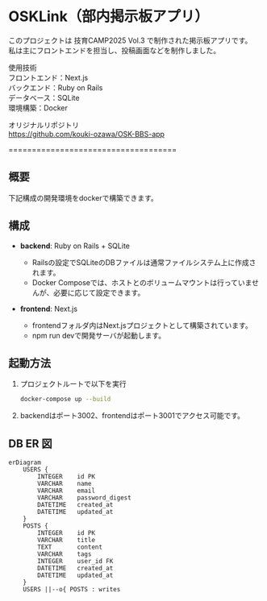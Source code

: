 # OSKLink（部内掲示板アプリ）

このプロジェクトは 技育CAMP2025 Vol.3 で制作された掲示板アプリです。  
私は主にフロントエンドを担当し、投稿画面などを制作しました。
  
使用技術  
フロントエンド：Next.js  
バックエンド：Ruby on Rails  
データベース：SQLite  
環境構築：Docker  
  
オリジナルリポジトリ  
https://github.com/kouki-ozawa/OSK-BBS-app  
  
  
====================================
  
## 概要
下記構成の開発環境をdockerで構築できます。

## 構成

- **backend**: Ruby on Rails + SQLite  
  - Railsの設定でSQLiteのDBファイルは通常ファイルシステム上に作成されます。
  - Docker Composeでは、ホストとのボリュームマウントは行っていませんが、必要に応じて設定できます。

- **frontend**: Next.js  
  - frontendフォルダ内はNext.jsプロジェクトとして構築されています。
  - npm run devで開発サーバが起動します。

## 起動方法

1. プロジェクトルートで以下を実行
    ```bash
    docker-compose up --build
    ```
2. backendはポート3002、frontendはポート3001でアクセス可能です。

## DB ER 図

```mermaid
erDiagram
    USERS {
        INTEGER    id PK
        VARCHAR    name
        VARCHAR    email
        VARCHAR    password_digest
        DATETIME   created_at
        DATETIME   updated_at
    }
    POSTS {
        INTEGER    id PK
        VARCHAR    title
        TEXT       content
        VARCHAR    tags
        INTEGER    user_id FK
        DATETIME   created_at
        DATETIME   updated_at
    }
    USERS ||--o{ POSTS : writes

```

